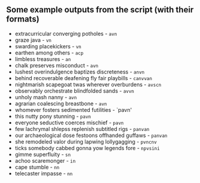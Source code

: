 ## Some example outputs from the script (with their formats)
* extracurricular converging potholes - `avn`
* graze java - `vn`
* swarding placekickers - `vn`
* earthen among others - `acp`
* limbless treasures - `an`
* chalk preserves misconduct - `avn`
* lushest overindulgence baptizes discreteness - `anvn`
* behind recoverable deafening fly fair playbills - `canvvan`
* nightmarish scapegoat twas wherever overburdens - `avscn`
* observably orchestrate blindfolded sands - `avvn`
* unholy mash nanny - `avn`
* agrarian coalescing breastbone - `avn`
* whomever fosters sedimented futilities - `pavn'
* this nutty pony stunning - `pavn`
* everyone seductive coerces mischief - `pavn`
* few lachrymal shlepss replenish subtitled rigs - `panvan`
* our archaeological dose festoons offhanded guffaws - `panvan`
* she remodeled valor during lapwing lollygagging - `pvncnv`
* ticks somebody cabbed gonna yow legends fore - `npvsini`
* gimme superfluity - `sn`
* achoo scaremonger - `in`
* cape stumble - `nn`
* telecaster impasse - `nn`
